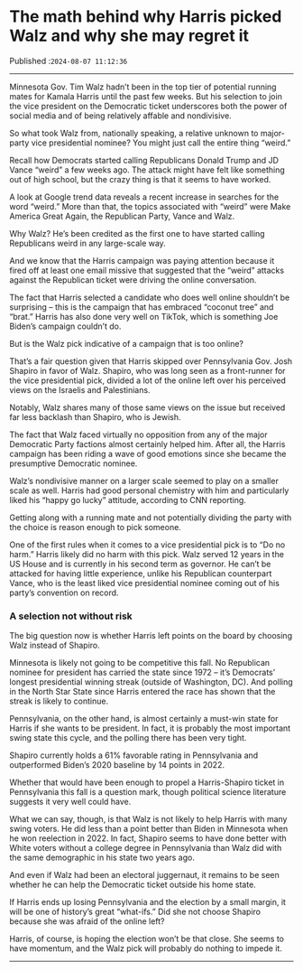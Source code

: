 # The math behind why Harris picked Walz and why she may regret it

Published :`2024-08-07 11:12:36`

---

Minnesota Gov. Tim Walz hadn’t been in the top tier of potential running mates for Kamala Harris until the past few weeks. But his selection to join the vice president on the Democratic ticket underscores both the power of social media and of being relatively affable and nondivisive.

So what took Walz from, nationally speaking, a relative unknown to major-party vice presidential nominee? You might just call the entire thing “weird.”

Recall how Democrats started calling Republicans Donald Trump and JD Vance “weird” a few weeks ago. The attack might have felt like something out of high school, but the crazy thing is that it seems to have worked.

A look at Google trend data reveals a recent increase in searches for the word “weird.” More than that, the topics associated with “weird” were Make America Great Again, the Republican Party, Vance and Walz.

Why Walz? He’s been credited as the first one to have started calling Republicans weird in any large-scale way.

And we know that the Harris campaign was paying attention because it fired off at least one email missive that suggested that the “weird” attacks against the Republican ticket were driving the online conversation.

The fact that Harris selected a candidate who does well online shouldn’t be surprising – this is the campaign that has embraced “coconut tree” and “brat.” Harris has also done very well on TikTok, which is something Joe Biden’s campaign couldn’t do.

But is the Walz pick indicative of a campaign that is too online?

That’s a fair question given that Harris skipped over Pennsylvania Gov. Josh Shapiro in favor of Walz. Shapiro, who was long seen as a front-runner for the vice presidential pick, divided a lot of the online left over his perceived views on the Israelis and Palestinians.

Notably, Walz shares many of those same views on the issue but received far less backlash than Shapiro, who is Jewish.

The fact that Walz faced virtually no opposition from any of the major Democratic Party factions almost certainly helped him. After all, the Harris campaign has been riding a wave of good emotions since she became the presumptive Democratic nominee.

Walz’s nondivisive manner on a larger scale seemed to play on a smaller scale as well. Harris had good personal chemistry with him and particularly liked his “happy go lucky” attitude, according to CNN reporting.

Getting along with a running mate and not potentially dividing the party with the choice is reason enough to pick someone.

One of the first rules when it comes to a vice presidential pick is to “Do no harm.” Harris likely did no harm with this pick. Walz served 12 years in the US House and is currently in his second term as governor. He can’t be attacked for having little experience, unlike his Republican counterpart Vance, who is the least liked vice presidential nominee coming out of his party’s convention on record.

### A selection not without risk

The big question now is whether Harris left points on the board by choosing Walz instead of Shapiro.

Minnesota is likely not going to be competitive this fall. No Republican nominee for president has carried the state since 1972 – it’s Democrats’ longest presidential winning streak (outside of Washington, DC). And polling in the North Star State since Harris entered the race has shown that the streak is likely to continue.

Pennsylvania, on the other hand, is almost certainly a must-win state for Harris if she wants to be president. In fact, it is probably the most important swing state this cycle, and the polling there has been very tight.

Shapiro currently holds a 61% favorable rating in Pennsylvania and outperformed Biden’s 2020 baseline by 14 points in 2022.

Whether that would have been enough to propel a Harris-Shapiro ticket in Pennsylvania this fall is a question mark, though political science literature suggests it very well could have.

What we can say, though, is that Walz is not likely to help Harris with many swing voters. He did less than a point better than Biden in Minnesota when he won reelection in 2022. In fact, Shapiro seems to have done better with White voters without a college degree in Pennsylvania than Walz did with the same demographic in his state two years ago.

And even if Walz had been an electoral juggernaut, it remains to be seen whether he can help the Democratic ticket outside his home state.

If Harris ends up losing Pennsylvania and the election by a small margin, it will be one of history’s great “what-ifs.” Did she not choose Shapiro because she was afraid of the online left?

Harris, of course, is hoping the election won’t be that close. She seems to have momentum, and the Walz pick will probably do nothing to impede it.

---

